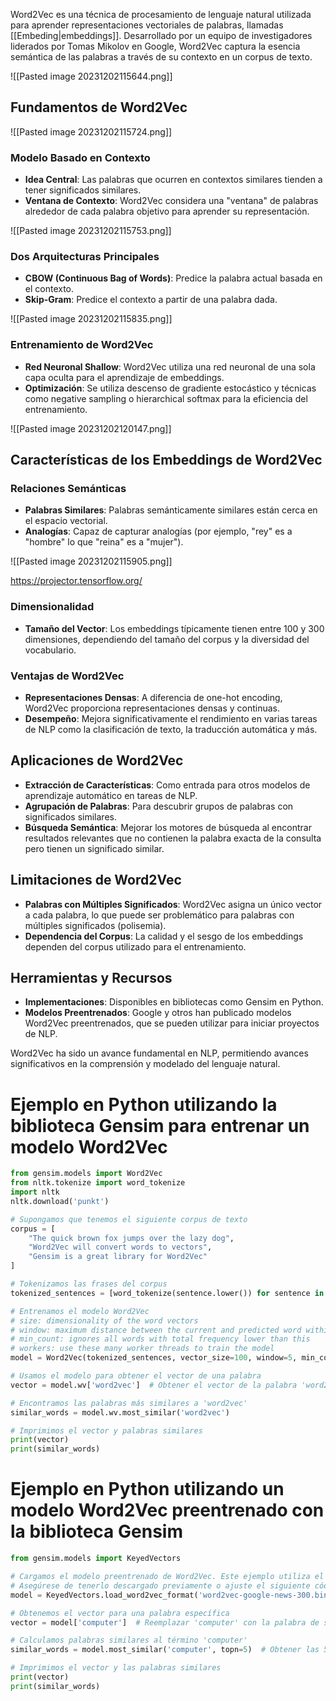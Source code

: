 
Word2Vec es una técnica de procesamiento de lenguaje natural utilizada para aprender representaciones vectoriales de palabras, llamadas [[Embeding|embeddings]]. Desarrollado por un equipo de investigadores liderados por Tomas Mikolov en Google, Word2Vec captura la esencia semántica de las palabras a través de su contexto en un corpus de texto.

![[Pasted image 20231202115644.png]]

## Fundamentos de Word2Vec

![[Pasted image 20231202115724.png]]

### Modelo Basado en Contexto
- **Idea Central**: Las palabras que ocurren en contextos similares tienden a tener significados similares.
- **Ventana de Contexto**: Word2Vec considera una "ventana" de palabras alrededor de cada palabra objetivo para aprender su representación.

![[Pasted image 20231202115753.png]]

### Dos Arquitecturas Principales
- **CBOW (Continuous Bag of Words)**: Predice la palabra actual basada en el contexto.
- **Skip-Gram**: Predice el contexto a partir de una palabra dada.

![[Pasted image 20231202115835.png]]

### Entrenamiento de Word2Vec
- **Red Neuronal Shallow**: Word2Vec utiliza una red neuronal de una sola capa oculta para el aprendizaje de embeddings.
- **Optimización**: Se utiliza descenso de gradiente estocástico y técnicas como negative sampling o hierarchical softmax para la eficiencia del entrenamiento.

![[Pasted image 20231202120147.png]]
## Características de los Embeddings de Word2Vec

### Relaciones Semánticas
- **Palabras Similares**: Palabras semánticamente similares están cerca en el espacio vectorial.
- **Analogías**: Capaz de capturar analogías (por ejemplo, "rey" es a "hombre" lo que "reina" es a "mujer").

![[Pasted image 20231202115905.png]]

https://projector.tensorflow.org/
### Dimensionalidad
- **Tamaño del Vector**: Los embeddings típicamente tienen entre 100 y 300 dimensiones, dependiendo del tamaño del corpus y la diversidad del vocabulario.

### Ventajas de Word2Vec
- **Representaciones Densas**: A diferencia de one-hot encoding, Word2Vec proporciona representaciones densas y continuas.
- **Desempeño**: Mejora significativamente el rendimiento en varias tareas de NLP como la clasificación de texto, la traducción automática y más.

## Aplicaciones de Word2Vec

- **Extracción de Características**: Como entrada para otros modelos de aprendizaje automático en tareas de NLP.
- **Agrupación de Palabras**: Para descubrir grupos de palabras con significados similares.
- **Búsqueda Semántica**: Mejorar los motores de búsqueda al encontrar resultados relevantes que no contienen la palabra exacta de la consulta pero tienen un significado similar.

## Limitaciones de Word2Vec

- **Palabras con Múltiples Significados**: Word2Vec asigna un único vector a cada palabra, lo que puede ser problemático para palabras con múltiples significados (polisemia).
- **Dependencia del Corpus**: La calidad y el sesgo de los embeddings dependen del corpus utilizado para el entrenamiento.

## Herramientas y Recursos

- **Implementaciones**: Disponibles en bibliotecas como Gensim en Python.
- **Modelos Preentrenados**: Google y otros han publicado modelos Word2Vec preentrenados, que se pueden utilizar para iniciar proyectos de NLP.

Word2Vec ha sido un avance fundamental en NLP, permitiendo avances significativos en la comprensión y modelado del lenguaje natural.


# Ejemplo en Python utilizando la biblioteca Gensim para entrenar un modelo Word2Vec


```python
from gensim.models import Word2Vec
from nltk.tokenize import word_tokenize
import nltk
nltk.download('punkt')

# Supongamos que tenemos el siguiente corpus de texto
corpus = [
    "The quick brown fox jumps over the lazy dog",
    "Word2Vec will convert words to vectors",
    "Gensim is a great library for Word2Vec"
]

# Tokenizamos las frases del corpus
tokenized_sentences = [word_tokenize(sentence.lower()) for sentence in corpus]

# Entrenamos el modelo Word2Vec
# size: dimensionality of the word vectors
# window: maximum distance between the current and predicted word within a sentence
# min_count: ignores all words with total frequency lower than this
# workers: use these many worker threads to train the model
model = Word2Vec(tokenized_sentences, vector_size=100, window=5, min_count=1, workers=4)

# Usamos el modelo para obtener el vector de una palabra
vector = model.wv['word2vec']  # Obtener el vector de la palabra 'word2vec'

# Encontramos las palabras más similares a 'word2vec'
similar_words = model.wv.most_similar('word2vec')

# Imprimimos el vector y palabras similares
print(vector)
print(similar_words)
```

# Ejemplo en Python utilizando un modelo Word2Vec preentrenado con la biblioteca Gensim

```python
from gensim.models import KeyedVectors

# Cargamos el modelo preentrenado de Word2Vec. Este ejemplo utiliza el modelo 'word2vec-google-news-300' que es grande y puede demorar en cargarse.
# Asegúrese de tenerlo descargado previamente o ajuste el siguiente código para descargarlo automáticamente si es necesario.
model = KeyedVectors.load_word2vec_format('word2vec-google-news-300.bin', binary=True)

# Obtenemos el vector para una palabra específica
vector = model['computer']  # Reemplazar 'computer' con la palabra de su elección

# Calculamos palabras similares al término 'computer'
similar_words = model.most_similar('computer', topn=5)  # Obtener las 5 palabras más similares

# Imprimimos el vector y las palabras similares
print(vector)
print(similar_words)
```